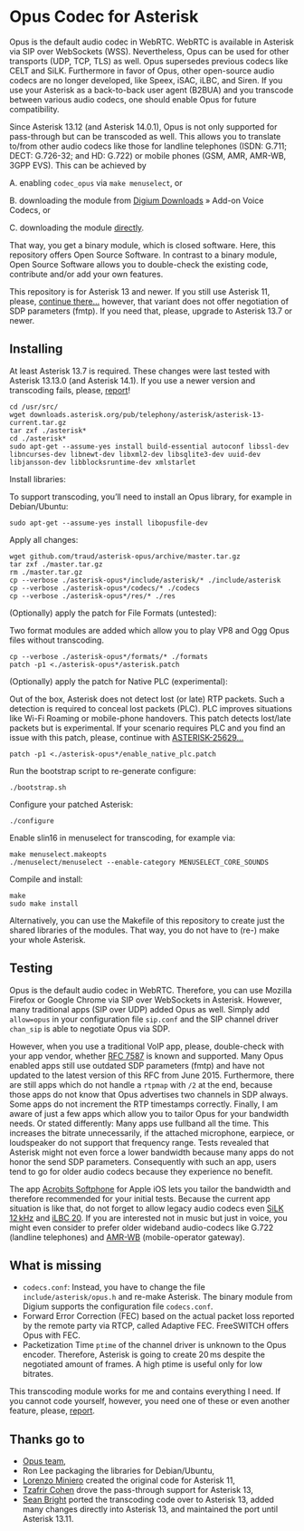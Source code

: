 # Opus Codec for Asterisk

Opus is the default audio codec in WebRTC. WebRTC is available in Asterisk via SIP over WebSockets (WSS). Nevertheless, Opus can be used for other transports (UDP, TCP, TLS) as well. Opus supersedes previous codecs like CELT and SiLK. Furthermore in favor of Opus, other open-source audio codecs are no longer developed, like Speex, iSAC, iLBC, and Siren. If you use your Asterisk as a back-to-back user agent (B2BUA) and you transcode between various audio codecs, one should enable Opus for future compatibility.

Since Asterisk 13.12 (and Asterisk 14.0.1), Opus is not only supported for pass-through but can be transcoded as well. This allows you to translate to/from other audio codecs like those for landline telephones (ISDN: G.711; DECT: G.726-32; and HD: G.722) or mobile phones (GSM, AMR, AMR-WB, 3GPP EVS). This can be achieved by

A. enabling `codec_opus` via `make menuselect`, or

B. downloading the module from [Digium Downloads](http://www.digium.com/products/asterisk/downloads) » Add-on Voice Codecs, or

C. downloading the module [directly](http://downloads.digium.com/pub/telephony/codec_opus/).

That way, you get a binary module, which is closed software. Here, this repository offers Open Source Software. In contrast to a binary module, Open Source Software allows you to double-check the existing code, contribute and/or add your own features.

This repository is for Asterisk 13 and newer. If you still use Asterisk 11, please, [continue there…](https://github.com/meetecho/asterisk-opus) however, that variant does not offer negotiation of SDP parameters (fmtp). If you need that, please, upgrade to Asterisk 13.7 or newer.

## Installing
At least Asterisk 13.7 is required. These changes were last tested with Asterisk 13.13.0 (and Asterisk 14.1). If you use a newer version and transcoding fails, please, [report](https://help.github.com/articles/creating-an-issue/)!

	cd /usr/src/
	wget downloads.asterisk.org/pub/telephony/asterisk/asterisk-13-current.tar.gz
	tar zxf ./asterisk*
	cd ./asterisk*
	sudo apt-get --assume-yes install build-essential autoconf libssl-dev libncurses-dev libnewt-dev libxml2-dev libsqlite3-dev uuid-dev libjansson-dev libblocksruntime-dev xmlstarlet

Install libraries:

To support transcoding, you’ll need to install an Opus library, for example in Debian/Ubuntu:

	sudo apt-get --assume-yes install libopusfile-dev

Apply all changes:

	wget github.com/traud/asterisk-opus/archive/master.tar.gz
	tar zxf ./master.tar.gz
	rm ./master.tar.gz
	cp --verbose ./asterisk-opus*/include/asterisk/* ./include/asterisk
	cp --verbose ./asterisk-opus*/codecs/* ./codecs
	cp --verbose ./asterisk-opus*/res/* ./res

(Optionally) apply the patch for File Formats (untested):

Two format modules are added which allow you to play VP8 and Ogg Opus files without transcoding.

	cp --verbose ./asterisk-opus*/formats/* ./formats
	patch -p1 <./asterisk-opus*/asterisk.patch

(Optionally) apply the patch for Native PLC (experimental):

Out of the box, Asterisk does not detect lost (or late) RTP packets. Such a detection is required to conceal lost packets (PLC). PLC improves situations like Wi-Fi Roaming or mobile-phone handovers. This patch detects lost/late packets but is experimental. If your scenario requires PLC and you find an issue with this patch, please, continue with [ASTERISK-25629…](http://issues.asterisk.org/jira/browse/ASTERISK-25629)

	patch -p1 <./asterisk-opus*/enable_native_plc.patch

Run the bootstrap script to re-generate configure:

	./bootstrap.sh

Configure your patched Asterisk:

	./configure

Enable slin16 in menuselect for transcoding, for example via:

	make menuselect.makeopts
	./menuselect/menuselect --enable-category MENUSELECT_CORE_SOUNDS

Compile and install:

	make
	sudo make install

Alternatively, you can use the Makefile of this repository to create just the shared libraries of the modules. That way, you do not have to (re-) make your whole Asterisk. 

## Testing
Opus is the default audio codec in WebRTC. Therefore, you can use Mozilla Firefox or Google Chrome via SIP over WebSockets in Asterisk. However, many traditional apps (SIP over UDP) added Opus as well. Simply add `allow=opus` in your configuration file `sip.conf` and the SIP channel driver `chan_sip` is able to negotiate Opus via SDP.

However, when you use a traditional VoIP app, please, double-check with your app vendor, whether [RFC 7587](http://tools.ietf.org/html/rfc7587) is known and supported. Many Opus enabled apps still use outdated SDP parameters (fmtp) and have not updated to the latest version of this RFC from June 2015. Furthermore, there are still apps which do not handle a `rtpmap` with `/2` at the end, because those apps do not know that Opus advertises two channels in SDP always. Some apps do not increment the RTP timestamps correctly. Finally, I am aware of just a few apps which allow you to tailor Opus for your bandwidth needs. Or stated differently: Many apps use fullband all the time. This increases the bitrate unnecessarily, if the attached microphone, earpiece, or loudspeaker do not support that frequency range. Tests revealed that Asterisk might not even force a lower bandwidth because many apps do not honor the send SDP parameters. Consequently with such an app, users tend to go for older audio codecs because they experience no benefit.

The app [Acrobits Softphone](http://itunes.apple.com/app/id314192799?mt=8) for Apple iOS lets you tailor the bandwidth and therefore recommended for your initial tests. Because the current app situation is like that, do not forget to allow legacy audio codecs even [SiLK 12 kHz](https://github.com/traud/asterisk-silk) and [iLBC 20](https://github.com/traud/asterisk-silk). If you are interested not in music but just in voice, you might even consider to prefer older wideband audio-codecs like G.722 (landline telephones) and [AMR-WB](https://github.com/traud/asterisk-amr) (mobile-operator gateway).

## What is missing
* `codecs.conf`: Instead, you have to change the file `include/asterisk/opus.h` and re-make Asterisk. The binary module from Digium supports the configuration file `codecs.conf`.
* Forward Error Correction (FEC) based on the actual packet loss reported by the remote party via RTCP, called Adaptive FEC. FreeSWITCH offers Opus with FEC.
* Packetization Time `ptime` of the channel driver is unknown to the Opus encoder. Therefore, Asterisk is going to create 20 ms despite the negotiated amount of frames. A high ptime is useful only for low bitrates.

This transcoding module works for me and contains everything I need. If you cannot code yourself, however, you need one of these or even another feature, please, [report](https://help.github.com/articles/creating-an-issue/).


## Thanks go to
* [Opus team](http://www.opus-codec.org/contact/),
* Ron Lee packaging the libraries for Debian/Ubuntu,
* [Lorenzo Miniero](https://github.com/meetecho/asterisk-opus) created the original code for Asterisk 11,
* [Tzafrir Cohen](http://issues.asterisk.org/jira/browse/ASTERISK-21981) drove the pass-through support for Asterisk 13,
* [Sean Bright](https://github.com/seanbright/asterisk-opus) ported the transcoding code over to Asterisk 13, added many changes directly into Asterisk 13, and maintained the port until Asterisk 13.11.
